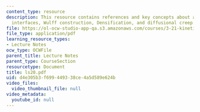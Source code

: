 ```yaml
---
content_type: resource
description: This resource contains references and key concepts about anisotropic
  interfaces, Wulff construction, Densification, and diffusional creep.
file: https://ol-ocw-studio-app-qa.s3.amazonaws.com/courses/3-21-kinetic-processes-in-materials-spring-2006/d4e305b3f699449338ce4a5d589e624b_ls20.pdf
file_type: application/pdf
learning_resource_types:
- Lecture Notes
ocw_type: OCWFile
parent_title: Lecture Notes
parent_type: CourseSection
resourcetype: Document
title: ls20.pdf
uid: d4e305b3-f699-4493-38ce-4a5d589e624b
video_files:
  video_thumbnail_file: null
video_metadata:
  youtube_id: null
---
```

